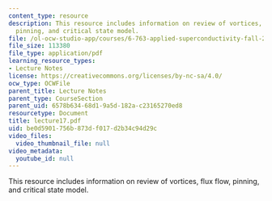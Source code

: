 ```yaml
---
content_type: resource
description: This resource includes information on review of vortices, flux flow,
  pinning, and critical state model.
file: /ol-ocw-studio-app/courses/6-763-applied-superconductivity-fall-2005/be0d5901756b873df017d2b34c94d29c_lecture17.pdf
file_size: 113380
file_type: application/pdf
learning_resource_types:
- Lecture Notes
license: https://creativecommons.org/licenses/by-nc-sa/4.0/
ocw_type: OCWFile
parent_title: Lecture Notes
parent_type: CourseSection
parent_uid: 6578b634-68d1-9a5d-182a-c23165270ed8
resourcetype: Document
title: lecture17.pdf
uid: be0d5901-756b-873d-f017-d2b34c94d29c
video_files:
  video_thumbnail_file: null
video_metadata:
  youtube_id: null
---
```

This resource includes information on review of vortices, flux flow, pinning, and critical state model.